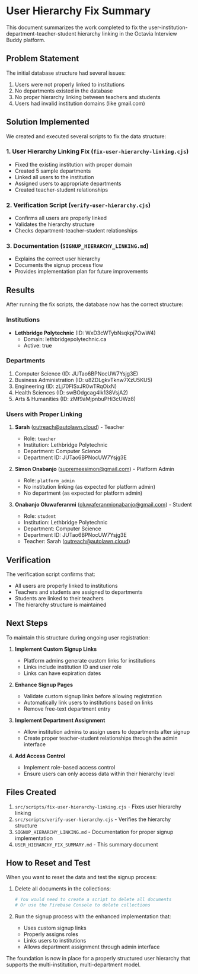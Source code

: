 # User Hierarchy Fix Summary

This document summarizes the work completed to fix the user-institution-department-teacher-student hierarchy linking in the Octavia Interview Buddy platform.

## Problem Statement

The initial database structure had several issues:
1. Users were not properly linked to institutions
2. No departments existed in the database
3. No proper hierarchy linking between teachers and students
4. Users had invalid institution domains (like gmail.com)

## Solution Implemented

We created and executed several scripts to fix the data structure:

### 1. User Hierarchy Linking Fix (`fix-user-hierarchy-linking.cjs`)
- Fixed the existing institution with proper domain
- Created 5 sample departments
- Linked all users to the institution
- Assigned users to appropriate departments
- Created teacher-student relationships

### 2. Verification Script (`verify-user-hierarchy.cjs`)
- Confirms all users are properly linked
- Validates the hierarchy structure
- Checks department-teacher-student relationships

### 3. Documentation (`SIGNUP_HIERARCHY_LINKING.md`)
- Explains the correct user hierarchy
- Documents the signup process flow
- Provides implementation plan for future improvements

## Results

After running the fix scripts, the database now has the correct structure:

### Institutions
- **Lethbridge Polytechnic** (ID: WxD3cWTybNsqkpj7OwW4)
  - Domain: lethbridgepolytechnic.ca
  - Active: true

### Departments
1. Computer Science (ID: JUTao6BPNocUW7Ysjg3E)
2. Business Administration (ID: u8ZDLgkvTknw7XzU5KU5)
3. Engineering (ID: zLj70FISxJR0wTRqOixN)
4. Health Sciences (ID: swBOdgcag4lk138VsjA2)
5. Arts & Humanities (ID: zMf9aMjpnbuPHi3cUWz8)

### Users with Proper Linking
1. **Sarah** (outreach@autolawn.cloud) - Teacher
   - Role: `teacher`
   - Institution: Lethbridge Polytechnic
   - Department: Computer Science
   - Department ID: JUTao6BPNocUW7Ysjg3E

2. **Simon Onabanjo** (supremeesimon@gmail.com) - Platform Admin
   - Role: `platform_admin`
   - No institution linking (as expected for platform admin)
   - No department (as expected for platform admin)

3. **Onabanjo Oluwaferanmi** (oluwaferanmionabanjo@gmail.com) - Student
   - Role: `student`
   - Institution: Lethbridge Polytechnic
   - Department: Computer Science
   - Department ID: JUTao6BPNocUW7Ysjg3E
   - Teacher: Sarah (outreach@autolawn.cloud)

## Verification

The verification script confirms that:
- All users are properly linked to institutions
- Teachers and students are assigned to departments
- Students are linked to their teachers
- The hierarchy structure is maintained

## Next Steps

To maintain this structure during ongoing user registration:

1. **Implement Custom Signup Links**
   - Platform admins generate custom links for institutions
   - Links include institution ID and user role
   - Links can have expiration dates

2. **Enhance Signup Pages**
   - Validate custom signup links before allowing registration
   - Automatically link users to institutions based on links
   - Remove free-text department entry

3. **Implement Department Assignment**
   - Allow institution admins to assign users to departments after signup
   - Create proper teacher-student relationships through the admin interface

4. **Add Access Control**
   - Implement role-based access control
   - Ensure users can only access data within their hierarchy level

## Files Created

1. `src/scripts/fix-user-hierarchy-linking.cjs` - Fixes user hierarchy linking
2. `src/scripts/verify-user-hierarchy.cjs` - Verifies the hierarchy structure
3. `SIGNUP_HIERARCHY_LINKING.md` - Documentation for proper signup implementation
4. `USER_HIERARCHY_FIX_SUMMARY.md` - This summary document

## How to Reset and Test

When you want to reset the data and test the signup process:

1. Delete all documents in the collections:
   ```bash
   # You would need to create a script to delete all documents
   # Or use the Firebase Console to delete collections
   ```

2. Run the signup process with the enhanced implementation that:
   - Uses custom signup links
   - Properly assigns roles
   - Links users to institutions
   - Allows department assignment through admin interface

The foundation is now in place for a properly structured user hierarchy that supports the multi-institution, multi-department model.